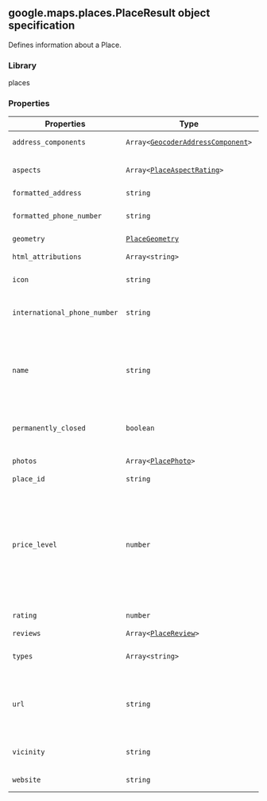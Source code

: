 <h2 id="PlaceResult">
google.maps.places.PlaceResult
object specification
</h2><p>Defines information about a Place.</p><h3 id="devsite_header_291">Library</h3><p>places</p><h3 id="devsite_header_292">Properties</h3><table summary="interface PlaceResult - Properties" width="100%">
<thead>
<tr><th>Properties</th>
<th>Type</th>
<th>Description</th>
</tr></thead>
<tbody>
<tr>
<td><code>address_components</code></td>
<td><code>Array&lt;<a href="https://github.com/amenadiel/google-maps-documentation/blob/master/docs/google.maps.GeocoderAddressComponent.md">GeocoderAddressComponent</a>&gt;</code></td>
<td>The collection of address components for this Place's location.</td>
</tr>
<tr>
<td><code>aspects</code></td>
<td><code>Array&lt;<a href="https://github.com/amenadiel/google-maps-documentation/blob/master/docs/google.maps.places.PlaceAspectRating.md">PlaceAspectRating</a>&gt;</code></td>
<td>The rated aspects of this Place, based on Google and Zagat user reviews. The ratings are on a scale of 0 to 30.</td>
</tr>
<tr>
<td><code>formatted_address</code></td>
<td><code>string</code></td>
<td>The Place's full address.</td>
</tr>
<tr>
<td><code>formatted_phone_number</code></td>
<td><code>string</code></td>
<td>The Place's phone number, formatted according to the <a href="http://en.wikipedia.org/wiki/Local_conventions_for_writing_telephone_numbers"> number's regional convention</a>.</td>
</tr>
<tr>
<td><code>geometry</code></td>
<td><code><a href="https://github.com/amenadiel/google-maps-documentation/blob/master/docs/google.maps.places.PlaceGeometry.md">PlaceGeometry</a></code></td>
<td>The Place's geometry-related information.</td>
</tr>
<tr>
<td><code>html_attributions</code></td>
<td><code>Array&lt;string&gt;</code></td>
<td>Attribution text to be displayed for this Place result.</td>
</tr>
<tr>
<td><code>icon</code></td>
<td><code>string</code></td>
<td>URL to an image resource that can be used to represent this Place's category.</td>
</tr>
<tr>
<td><code>international_phone_number</code></td>
<td><code>string</code></td>
<td>The Place's phone number in international format. International format includes the country code, and is prefixed with the plus (+) sign.</td>
</tr>
<tr>
<td><code>name</code></td>
<td><code>string</code></td>
<td>The Place's name. Note: In the case of user entered Places, this is the raw text, as typed by the user. Please exercise caution when using this data, as malicious users may try to use it as a vector for code injection attacks (See <a href="http://en.wikipedia.org/wiki/Code_injection"> http://en.wikipedia.org/wiki/Code_injection</a>).</td>
</tr>
<tr>
<td><code>permanently_closed</code></td>
<td><code>boolean</code></td>
<td>A flag indicating whether the Place is permanently closed. If the place is not permanently closed, the flag is not present in search or details responses.</td>
</tr>
<tr>
<td><code>photos</code></td>
<td><code>Array&lt;<a href="https://github.com/amenadiel/google-maps-documentation/blob/master/docs/google.maps.places.PlacePhoto.md">PlacePhoto</a>&gt;</code></td>
<td>Photos of this Place. The collection will contain up to ten <code>PlacePhoto</code> objects.</td>
</tr>
<tr>
<td><code>place_id</code></td>
<td><code>string</code></td>
<td>A unique identifier for a place.</td>
</tr>
<tr>
<td><code>price_level</code></td>
<td><code>number</code></td>
<td>The price level of the Place, on a scale of 0 to 4. Price levels are interpreted as follows: <table> <tbody><tr> <th>Value</th> <th>Description</th> </tr> <tr> <td>0</td> <td>Free</td> </tr> <tr> <td>1</td> <td>Inexpensive</td> </tr> <tr> <td>2</td> <td>Moderate</td> </tr> <tr> <td>3</td> <td>Expensive</td> </tr> <tr> <td>4</td> <td>Very Expensive</td> </tr> </tbody></table></td>
</tr>
<tr>
<td><code>rating</code></td>
<td><code>number</code></td>
<td>A rating, between 1.0 to 5.0, based on user reviews of this Place.</td>
</tr>
<tr>
<td><code>reviews</code></td>
<td><code>Array&lt;<a href="https://github.com/amenadiel/google-maps-documentation/blob/master/docs/google.maps.places.PlaceReview.md">PlaceReview</a>&gt;</code></td>
<td>A list of reviews of this Place.</td>
</tr>
<tr>
<td><code>types</code></td>
<td><code>Array&lt;string&gt;</code></td>
<td>An array of types for this Place (e.g., <code>["political",&nbsp; "locality"]</code> or <code>["restaurant", "establishment"]</code>).</td>
</tr>
<tr>
<td><code>url</code></td>
<td><code>string</code></td>
<td>URL of the official Google page for this place. This will be the establishment's Google+ page if the Google+ page exists, otherwise it will be the Google-owned page that contains the best available information about the place.</td>
</tr>
<tr>
<td><code>vicinity</code></td>
<td><code>string</code></td>
<td>A fragment of the Place's address for disambiguation (usually street name and locality).</td>
</tr>
<tr>
<td><code>website</code></td>
<td><code>string</code></td>
<td>The authoritative website for this Place, such as a business' homepage.</td>
</tr>
</tbody>
</table>